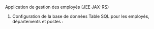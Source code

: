 Application de gestion des employés (JEE JAX-RS)
1. Configuration de la base de données
Table SQL pour les employés, départements et postes :